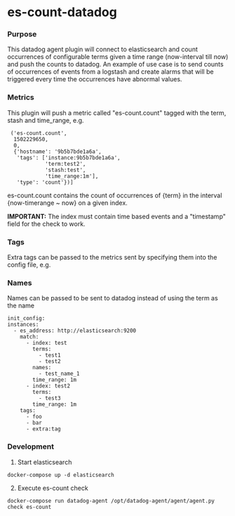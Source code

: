 es-count-datadog
================

### Purpose
This datadog agent plugin will connect to elasticsearch and count occurrences of configurable terms given a time range (now-interval till now) and push the counts to datadog.
An example of use case is to send counts of occurrences of events from a logstash and create alarms that will be triggered every time the occurrences have abnormal values.

### Metrics
This plugin will push a metric called "es-count.count" tagged with the term, stash and time_range, e.g.

```
 ('es-count.count',
  1502229650,
  0,
  {'hostname': '9b5b7bde1a6a',
   'tags': ['instance:9b5b7bde1a6a',
            'term:test2',
            'stash:test',
            'time_range:1m'],
   'type': 'count'})]
```

es-count.count contains the count of occurrences of {term} in the interval {now-timerange ~ now} on a given index.

**IMPORTANT:** The index must contain time based events and a "timestamp" field for the check to work.

### Tags

Extra tags can be passed to the metrics sent by specifying them into the config file, e.g.


### Names

Names can be passed to be sent to datadog instead of using the term as the name

```
init_config:
instances:
  - es_address: http://elasticsearch:9200
    match:
      - index: test
        terms:
          - test1
          - test2
        names:
          - test_name_1
        time_range: 1m
      - index: test2
        terms:
          - test3
        time_range: 1m
    tags:
      - foo
      - bar
      - extra:tag
```

### Development

1. Start elasticsearch
```
docker-compose up -d elasticsearch
```
2. Execute es-count check
```
docker-compose run datadog-agent /opt/datadog-agent/agent/agent.py check es-count
```
